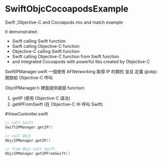 SwiftObjcCocoapodsExample
=========================

Swift ,Objective-C and Cocoapods mix and match example

It demonstrated :
* Swift calling Swift function 
* Swift calling Objective-C function
* Objective-C calling Swift function
* Swift calling Objective-C function from Swift function
* and integrated Cocoapods with powerful libs created by Objective-C


SwiftIPManager.swift
一個使用 AFNetworking 取得 IP 的類別
並且 定義 @objc 開放給 Objective-C 呼叫

ObjcIPManager.h
裡面提供兩個 function: 
  1. getIP (使用 Objective-C 語法)
  2. getIPFromSwift (在 Objective-C 中 呼叫 Swift)

#ViewController.swift
```swift
// call Swift
SwiftIPManager.getIP()

// call ObjC
ObjcIPManager.getIP()

// from Objc call Swift
ObjcIPManager.getIPFromSwift()
```
